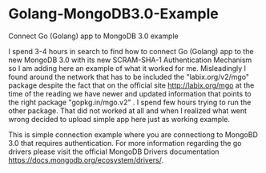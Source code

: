 # Golang-MongoDB3.0-Example
Connect Go (Golang) app to MongoDB 3.0 example

I spend 3-4 hours in search to find how to connect Go (Golang) app to the new MongoDB 3.0 with its new SCRAM-SHA-1 Authentication Mechanism so I am adding here an example of what it worked for me.
Misleadingly I found around the network that has to be included the "labix.org/v2/mgo" package despite the fact that on the official site http://labix.org/mgo at the time of the reading we have newer and updated information that points to the right package "gopkg.in/mgo.v2" . I spend few hours trying to run the other package. That did not worked at all and when I realized what went wrong decided to upload simple app here just as working example. 

This is simple connection example where you are connectiong to MongoBD 3.0 that requires authentication. For more information regarding the go drivers please visit the official MongoDB Drivers documentation https://docs.mongodb.org/ecosystem/drivers/.
